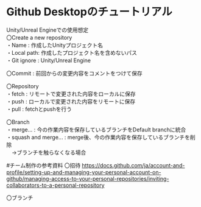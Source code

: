 # Github Desktopのチュートリアル
Unity/Unreal Engineでの使用想定  
〇Create a new repository  
・Name : 作成したUnityプロジェクト名  
・Local path: 作成したプロジェクト名を含めないパス  
・Git ignore : Unity/Unreal Engine

〇Commit : 前回からの変更内容をコメントをつけて保存

〇Repository  
・fetch : リモートで変更された内容をローカルに保存  
・push : ローカルで変更された内容をリモートに保存  
・pull : fetchとpushを行う

〇Branch  
・merge... : 今の作業内容を保存しているブランチをDefault branchに統合  
・squash and merge... : merge後、今の作業内容を保存しているブランチを削除  
　->ブランチを触らなくなる場合  

#チーム制作の参考資料
〇招待
https://docs.github.com/ja/account-and-profile/setting-up-and-managing-your-personal-account-on-github/managing-access-to-your-personal-repositories/inviting-collaborators-to-a-personal-repository

〇ブランチ
